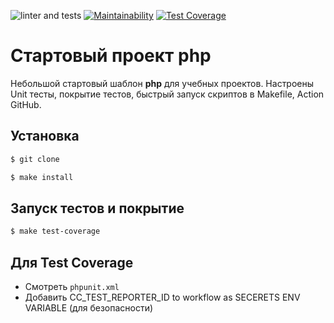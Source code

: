 ![linter and tests](https://github.com/yulia633/my-simple-starter/workflows/linter%20and%20tests/badge.svg)
[![Maintainability](https://api.codeclimate.com/v1/badges/2d15e825bb773822b808/maintainability)](https://codeclimate.com/github/yulia633/my-simple-starter/maintainability)
[![Test Coverage](https://api.codeclimate.com/v1/badges/2d15e825bb773822b808/test_coverage)](https://codeclimate.com/github/yulia633/my-simple-starter/test_coverage)

# Стартовый проект php

Небольшой стартовый шаблон **php** для учебных проектов. Настроены Unit тесты, покрытие тестов, быстрый запуск скриптов в Makefile, Action GitHub.


## Установка

```sh
$ git clone

$ make install
```

## Запуск тестов и покрытие

```sh
$ make test-coverage
```

##  Для Test Coverage

-   Смотреть `phpunit.xml`
-   Добавить CC_TEST_REPORTER_ID to workflow as SECERETS ENV VARIABLE (для безопасности)